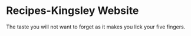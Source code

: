 # Recipes-Kingsley Website
The taste you will not want to forget as it makes you lick your five fingers.
